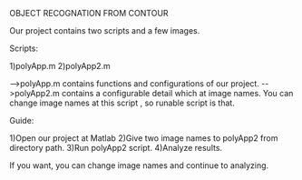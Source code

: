 OBJECT RECOGNATION FROM CONTOUR

Our project contains two scripts and a few images.

Scripts:

1)polyApp.m 
2)polyApp2.m


-->polyApp.m contains functions and configurations of our project.
-->polyApp2.m contains a configurable detail which at image names. You can change image names at this script , so runable script is that.

Guide:

1)Open our project at Matlab
2)Give two image names to polyApp2 from directory path.
3)Run polyApp2 script.
4)Analyze results.

If you want, you can change image names and continue to analyzing. 

